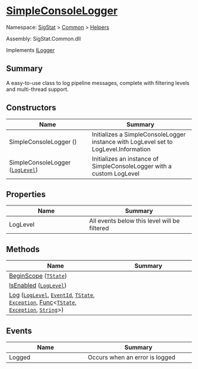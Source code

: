 # [SimpleConsoleLogger](./SimpleConsoleLogger.md)

Namespace: [SigStat]() > [Common](./../README.md) > [Helpers](./README.md)

Assembly: SigStat.Common.dll

Implements [ILogger](https://docs.microsoft.com/en-us/dotnet/api/Microsoft.Extensions.Logging.ILogger)

## Summary
A easy-to-use class to log pipeline messages, complete with filtering levels and multi-thread support.

## Constructors

| Name<div><a href="#"><img width=375></a></div> | Summary<div><a href="#"><img width=525></a></div> | 
| --- | --- | 
| SimpleConsoleLogger () | Initializes a SimpleConsoleLogger instance with LogLevel set to LogLevel.Information | 
| SimpleConsoleLogger ([`LogLevel`](https://docs.microsoft.com/en-us/dotnet/api/Microsoft.Extensions.Logging.LogLevel)) | Initializes an instance of SimpleConsoleLogger with a custom LogLevel | 


## Properties

| Name<div><a href="#"><img width=375></a></div> | Summary<div><a href="#"><img width=525></a></div> | 
| --- | --- | 
| LogLevel | All events below this level will be filtered | 


## Methods

| Name<div><a href="#"><img width=375></a></div> | Summary<div><a href="#"><img width=525></a></div> | 
| --- | --- | 
| [BeginScope](./Methods/SimpleConsoleLogger--BeginScope.md) ([`TState`](./SimpleConsoleLogger.md)) |  | 
| [IsEnabled](./Methods/SimpleConsoleLogger--IsEnabled.md) ([`LogLevel`](https://docs.microsoft.com/en-us/dotnet/api/Microsoft.Extensions.Logging.LogLevel)) |  | 
| [Log](./Methods/SimpleConsoleLogger--Log.md) ([`LogLevel`](https://docs.microsoft.com/en-us/dotnet/api/Microsoft.Extensions.Logging.LogLevel), [`EventId`](https://docs.microsoft.com/en-us/dotnet/api/Microsoft.Extensions.Logging.EventId), [`TState`](./SimpleConsoleLogger.md), [`Exception`](https://docs.microsoft.com/en-us/dotnet/api/System.Exception), [Func](https://docs.microsoft.com/en-us/dotnet/api/System.Func-3)\<[`TState`](./SimpleConsoleLogger.md), [`Exception`](https://docs.microsoft.com/en-us/dotnet/api/System.Exception), [`String`](https://docs.microsoft.com/en-us/dotnet/api/System.String)>) |  | 


## Events

| Name<div><a href="#"><img width=375></a></div> | Summary<div><a href="#"><img width=525></a></div> | 
| --- | --- | 
| Logged | Occurs when an error is logged | 


